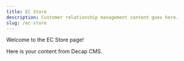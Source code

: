 ```yaml
---
title: EC Store
description: Customer relationship management content goes here.
slug: /ec-store
---
```


Welcome to the EC Store page!

Here is your content from Decap CMS.


